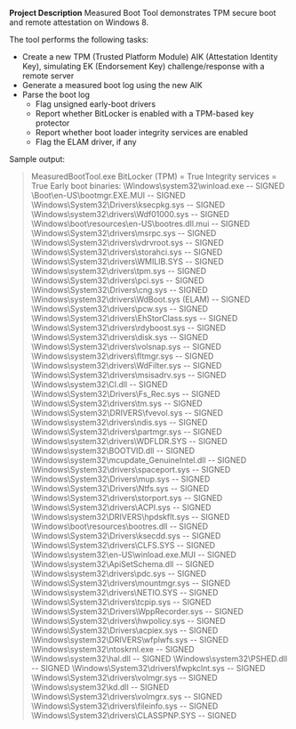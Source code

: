 **Project Description**
Measured Boot Tool demonstrates TPM secure boot and remote attestation on Windows 8.

The tool performs the following tasks:

* Create a new TPM (Trusted Platform Module) AIK (Attestation Identity Key), simulating EK (Endorsement Key) challenge/response with a remote server
* Generate a measured boot log using the new AIK
* Parse the boot log
	* Flag unsigned early-boot drivers
	* Report whether BitLocker is enabled with a TPM-based key protector
	* Report whether boot loader integrity services are enabled
	* Flag the ELAM driver, if any

Sample output:

>MeasuredBootTool.exe
BitLocker (TPM) = True
Integrity services = True
Early boot binaries:
 \Windows\system32\winload.exe -- SIGNED
 \Boot\en-US\bootmgr.EXE.MUI -- SIGNED
 \Windows\System32\Drivers\ksecpkg.sys -- SIGNED
 \Windows\system32\drivers\Wdf01000.sys -- SIGNED
 \Windows\boot\resources\en-US\bootres.dll.mui -- SIGNED
 \Windows\System32\drivers\msrpc.sys -- SIGNED
 \Windows\System32\drivers\vdrvroot.sys -- SIGNED
 \Windows\System32\drivers\storahci.sys -- SIGNED
 \Windows\System32\drivers\WMILIB.SYS -- SIGNED
 \Windows\system32\drivers\tpm.sys -- SIGNED
 \Windows\System32\drivers\pci.sys -- SIGNED
 \Windows\System32\Drivers\cng.sys -- SIGNED
 \Windows\system32\drivers\WdBoot.sys (ELAM) -- SIGNED
 \Windows\System32\drivers\pcw.sys -- SIGNED
 \Windows\System32\drivers\EhStorClass.sys -- SIGNED
 \Windows\System32\drivers\rdyboost.sys -- SIGNED
 \Windows\System32\drivers\disk.sys -- SIGNED
 \Windows\System32\drivers\volsnap.sys -- SIGNED
 \Windows\system32\drivers\fltmgr.sys -- SIGNED
 \Windows\system32\drivers\WdFilter.sys -- SIGNED
 \Windows\System32\drivers\msisadrv.sys -- SIGNED
 \Windows\system32\CI.dll -- SIGNED
 \Windows\System32\Drivers\Fs_Rec.sys -- SIGNED
 \Windows\System32\drivers\tm.sys -- SIGNED
 \Windows\System32\DRIVERS\fvevol.sys -- SIGNED
 \Windows\system32\drivers\ndis.sys -- SIGNED
 \Windows\System32\drivers\partmgr.sys -- SIGNED
 \Windows\system32\drivers\WDFLDR.SYS -- SIGNED
 \Windows\system32\BOOTVID.dll -- SIGNED
 \Windows\system32\mcupdate_GenuineIntel.dll -- SIGNED
 \Windows\System32\drivers\spaceport.sys -- SIGNED
 \Windows\System32\Drivers\mup.sys -- SIGNED
 \Windows\System32\Drivers\Ntfs.sys -- SIGNED
 \Windows\System32\drivers\storport.sys -- SIGNED
 \Windows\System32\drivers\ACPI.sys -- SIGNED
 \Windows\system32\DRIVERS\hpdskflt.sys -- SIGNED
 \Windows\boot\resources\bootres.dll -- SIGNED
 \Windows\System32\Drivers\ksecdd.sys -- SIGNED
 \Windows\System32\drivers\CLFS.SYS -- SIGNED
 \Windows\system32\en-US\winload.exe.MUI -- SIGNED
 \Windows\system32\ApiSetSchema.dll -- SIGNED
 \Windows\system32\drivers\pdc.sys -- SIGNED
 \Windows\System32\drivers\mountmgr.sys -- SIGNED
 \Windows\system32\drivers\NETIO.SYS -- SIGNED
 \Windows\System32\drivers\tcpip.sys -- SIGNED
 \Windows\System32\Drivers\WppRecorder.sys -- SIGNED
 \Windows\System32\drivers\hwpolicy.sys -- SIGNED
 \Windows\System32\Drivers\acpiex.sys -- SIGNED
 \Windows\system32\DRIVERS\wfplwfs.sys -- SIGNED
 \Windows\system32\ntoskrnl.exe -- SIGNED
 \Windows\system32\hal.dll -- SIGNED
 \Windows\system32\PSHED.dll -- SIGNED
 \Windows\System32\drivers\fwpkclnt.sys -- SIGNED
 \Windows\System32\drivers\volmgr.sys -- SIGNED
 \Windows\system32\kd.dll -- SIGNED
 \Windows\System32\drivers\volmgrx.sys -- SIGNED
 \Windows\System32\drivers\fileinfo.sys -- SIGNED
 \Windows\System32\drivers\CLASSPNP.SYS -- SIGNED
